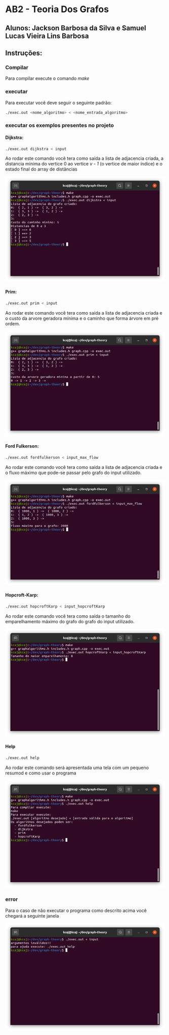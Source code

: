 # AB2 - Teoria Dos Grafos

## Alunos: Jackson Barbosa da Silva e Samuel Lucas Vieira Lins Barbosa


## Instruções:

### Compilar
Para compilar execute o comando *make*

### executar
Para executar você deve seguir o seguinte padrão:

```sh
./exec.out <nome_algoritmo> < <nome_entrada_algoritmo>
```

### executar os exemplos presentes no projeto

#### Dijkstra:

```sh
./exec.out dijkstra < input
```
Ao rodar este comando você tera como saída a lista de adjacencia criada, a distancia mínima do vertice 0 ao vertice *v - 1* (o vertice de maior índice) e o estado final do array de distâncias

![dijkstra](screenshots/dijkstra.png)

#### Prim:
```sh
./exec.out prim < input
```

Ao rodar este comando você tera como saída a lista de adjacencia criada e o custo da arvore geradora mínima e o caminho que forma árvore em pré ordem.

![prim](screenshots/prim.png)

#### Ford Fulkerson:
```sh
./exec.out fordfulkerson < input_max_flow
```

Ao rodar este comando você tera como saída a lista de adjacencia criada e o fluxo máximo que pode-se passar pelo grafo do input utilizado.

![fordfulkerson](screenshots/fordfulkerson.png)

#### Hopcroft-Karp:
```sh
./exec.out hopcroftKarp < input_hopcroftKarp
```

Ao rodar este comando você tera como saída o tamanho do  emparelhamento máximo do grafo do grafo do input utilizado.

![hopcroftKarp](screenshots/hopcroftkarp.png)

#### Help
```sh
./exec.out help
```
Ao rodar este comando será apresentada uma tela com um pequeno resumod e como usar o programa

![help](screenshots/help.png)

### error

Para o caso de não executar o programa como descrito acima você chegará a seguinte janela

![error](screenshots/error.png)
